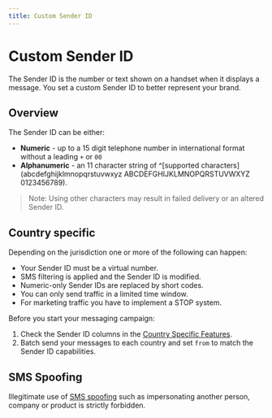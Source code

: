 ```yaml
---
title: Custom Sender ID
---
```


# Custom Sender ID

The Sender ID is the number or text shown on a handset when it displays a message. You set a custom Sender ID to better represent your brand.

## Overview

The Sender ID can be either:

* **Numeric** - up to a 15 digit telephone number in international format without a leading `+` or `00`
* **Alphanumeric** - an 11 character string of ^[supported characters](abcdefghijklmnopqrstuvwxyz ABCDEFGHIJKLMNOPQRSTUVWXYZ 0123456789).

> Note: Using other characters may result in failed delivery or an altered Sender ID.

## Country specific

Depending on the jurisdiction one or more of the following can happen:

* Your Sender ID must be a virtual number.
* SMS filtering is applied and the Sender ID is modified.
* Numeric-only Sender IDs are replaced by short codes.
* You can only send traffic in a limited time window.
* For marketing traffic you have to implement a STOP system.

Before you start your messaging campaign:

1. Check the Sender ID columns in the [Country Specific Features](country-specific-features).
2. Batch send your messages to each country and set `from` to match the Sender ID capabilities.

## SMS Spoofing

Illegitimate use of [SMS spoofing](https://en.wikipedia.org/wiki/SMS_spoofing) such as impersonating another person, company or product is strictly forbidden.
